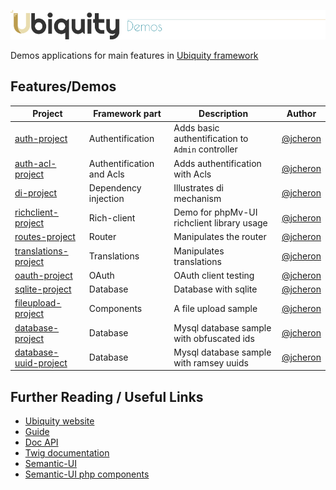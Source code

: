 ![img](https://github.com/phpmv/ubiquity-demos/blob/master/.github/images/demo.png?raw=true)

Demos applications for main features in [Ubiquity framework](https://ubiquity.kobject.net)

## Features/Demos
| Project  | Framework part | Description | Author |
|----------|----------------|-------------|--------|
|[auth-project](https://github.com/phpMv/ubiquity-demos/tree/master/auth-project) | Authentification |Adds basic authentification to `Admin` controller | [@jcheron](https://github.com/jcheron) |
|[auth-acl-project](https://github.com/phpMv/ubiquity-demos/tree/master/auth-acl-project) | Authentification and Acls |Adds authentification with Acls | [@jcheron](https://github.com/jcheron) |
|[di-project](https://github.com/phpMv/ubiquity-demos/tree/master/di-project) | Dependency injection |Illustrates di mechanism | [@jcheron](https://github.com/jcheron) |
|[richclient-project](https://github.com/phpMv/ubiquity-demos/tree/master/richclient-project) | Rich-client |Demo for phpMv-UI richclient library usage | [@jcheron](https://github.com/jcheron) |
|[routes-project](https://github.com/phpMv/ubiquity-demos/tree/master/routes-project) | Router |Manipulates the router | [@jcheron](https://github.com/jcheron) |
|[translations-project](https://github.com/phpMv/ubiquity-demos/tree/master/translations-project) | Translations |Manipulates translations | [@jcheron](https://github.com/jcheron) |
|[oauth-project](https://github.com/phpMv/ubiquity-demos/tree/master/oauth-project) | OAuth |OAuth client testing | [@jcheron](https://github.com/jcheron) |
|[sqlite-project](https://github.com/phpMv/ubiquity-demos/tree/master/sqlite-project) | Database |Database with sqlite | [@jcheron](https://github.com/jcheron) |
|[fileupload-project](https://github.com/phpMv/ubiquity-demos/tree/master/fileupload-project) | Components |A file upload sample | [@jcheron](https://github.com/jcheron) |
|[database-project](https://github.com/phpMv/ubiquity-demos/tree/master/database-project) | Database |Mysql database sample with obfuscated ids| [@jcheron](https://github.com/jcheron) |
|[database-uuid-project](https://github.com/phpMv/ubiquity-demos/tree/master/database-uuid-project) | Database |Mysql database sample with ramsey uuids| [@jcheron](https://github.com/jcheron) |

## Further Reading / Useful Links

* [Ubiquity website](https://ubiquity.kobject.net/)
* [Guide](http://micro-framework.readthedocs.io/en/latest/?badge=latest)
* [Doc API](https://api.kobject.net/ubiquity/)
* [Twig documentation](https://twig.symfony.com)
* [Semantic-UI](https://semantic-ui.com)
* [Semantic-UI php components](https://phpmv-ui.kobject.net)
